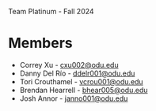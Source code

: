 Team Platinum - Fall 2024

# Members

  - Correy Xu - cxu002@odu.edu
  - Danny Del Río - ddelr001@odu.edu
  - Tori Crouthamel - vcrou001@odu.edu 
  - Brendan Hearrell - bhear005@odu.edu
  - Josh Annor - janno001@odu.edu 